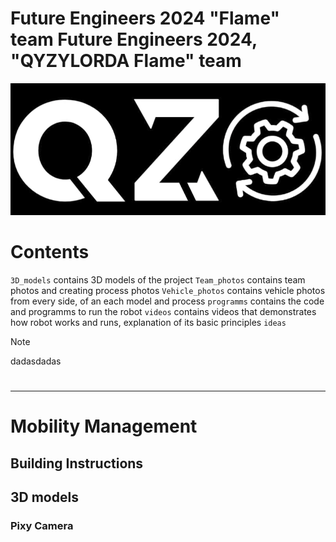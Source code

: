 # Future Engineers 2024 "Flame" team Future Engineers 2024, "QYZYLORDA Flame" team 
![alt text](https://github.com/QZOFlameFE/FE2024_1st_repo_ByFlame/blob/main/Team_photos/QZO_Logo12.png?raw=true) 
# Contents 
`3D_models` contains 3D models of the project 
`Team_photos` contains team photos and creating process photos 
`Vehicle_photos` contains vehicle photos from every side, of an each model and process 
`programms` contains the code and programms to run the robot 
`videos` contains videos that demonstrates how robot works and runs, explanation of its basic principles 
`ideas`
> [!NOTE]
> dadasdadas
# <hr/>
# Mobility Management
## Building Instructions
## 3D models
### Pixy Camera
